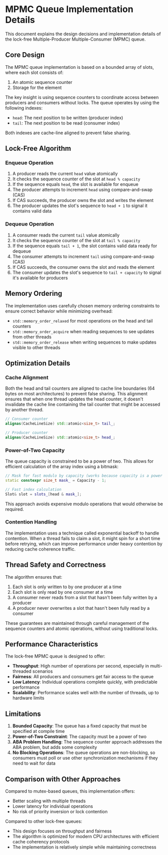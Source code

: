 # MPMC Queue Implementation Details

This document explains the design decisions and implementation details of the lock-free Multiple-Producer Multiple-Consumer (MPMC) queue.

## Core Design

The MPMC queue implementation is based on a bounded array of slots, where each slot consists of:
1. An atomic sequence counter
2. Storage for the element

The key insight is using sequence counters to coordinate access between producers and consumers without locks. The queue operates by using the following indexes:

- `head`: The next position to be written (producer index)
- `tail`: The next position to be read (consumer index)

Both indexes are cache-line aligned to prevent false sharing.

## Lock-Free Algorithm

### Enqueue Operation

1. A producer reads the current `head` value atomically
2. It checks the sequence counter of the slot at `head % capacity`
3. If the sequence equals `head`, the slot is available for enqueue
4. The producer attempts to increment `head` using compare-and-swap (CAS)
5. If CAS succeeds, the producer owns the slot and writes the element
6. The producer updates the slot's sequence to `head + 1` to signal it contains valid data

### Dequeue Operation

1. A consumer reads the current `tail` value atomically
2. It checks the sequence counter of the slot at `tail % capacity`
3. If the sequence equals `tail + 1`, the slot contains valid data ready for dequeue
4. The consumer attempts to increment `tail` using compare-and-swap (CAS)
5. If CAS succeeds, the consumer owns the slot and reads the element
6. The consumer updates the slot's sequence to `tail + capacity` to signal it's available for producers

## Memory Ordering

The implementation uses carefully chosen memory ordering constraints to ensure correct behavior while minimizing overhead:

- `std::memory_order_relaxed` for most operations on the head and tail counters
- `std::memory_order_acquire` when reading sequences to see updates from other threads
- `std::memory_order_release` when writing sequences to make updates visible to other threads

## Optimization Details

### Cache Alignment

Both the head and tail counters are aligned to cache line boundaries (64 bytes on most architectures) to prevent false sharing. This alignment ensures that when one thread updates the head counter, it doesn't invalidate the cache line containing the tail counter that might be accessed by another thread.

```cpp
// Consumer counter
alignas(CacheLineSize) std::atomic<size_t> tail_;

// Producer counter
alignas(CacheLineSize) std::atomic<size_t> head_;
```

### Power-of-Two Capacity

The queue capacity is constrained to be a power of two. This allows for efficient calculation of the array index using a bitmask:

```cpp
// Mask for fast modulo by capacity (works because capacity is a power of 2)
static constexpr size_t mask_ = Capacity - 1;

// Fast index calculation
Slot& slot = slots_[head & mask_];
```

This approach avoids expensive modulo operations that would otherwise be required.

### Contention Handling

The implementation uses a technique called exponential backoff to handle contention. When a thread fails to claim a slot, it might spin for a short time before retrying, which can improve performance under heavy contention by reducing cache coherence traffic.

## Thread Safety and Correctness

The algorithm ensures that:

1. Each slot is only written to by one producer at a time
2. Each slot is only read by one consumer at a time
3. A consumer never reads from a slot that hasn't been fully written by a producer
4. A producer never overwrites a slot that hasn't been fully read by a consumer

These guarantees are maintained through careful management of the sequence counters and atomic operations, without using traditional locks.

## Performance Characteristics

The lock-free MPMC queue is designed to offer:

- **Throughput**: High number of operations per second, especially in multi-threaded scenarios
- **Fairness**: All producers and consumers get fair access to the queue
- **Low Latency**: Individual operations complete quickly, with predictable performance
- **Scalability**: Performance scales well with the number of threads, up to hardware limits

## Limitations

1. **Bounded Capacity**: The queue has a fixed capacity that must be specified at compile time
2. **Power-of-Two Constraint**: The capacity must be a power of two
3. **ABA Problem Handling**: The sequence counter approach addresses the ABA problem, but adds some complexity
4. **No Blocking Operations**: The queue operations are non-blocking, so consumers must poll or use other synchronization mechanisms if they need to wait for data

## Comparison with Other Approaches

Compared to mutex-based queues, this implementation offers:
- Better scaling with multiple threads
- Lower latency for individual operations
- No risk of priority inversion or lock contention

Compared to other lock-free queues:
- This design focuses on throughput and fairness
- The algorithm is optimized for modern CPU architectures with efficient cache coherency protocols
- The implementation is relatively simple while maintaining correctness
